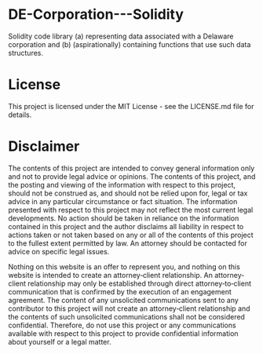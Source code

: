 # DE-Corporation---Solidity
Solidity code library (a) representing data associated with a Delaware corporation and (b) (aspirationally) containing functions that use such data structures.

# License
This project is licensed under the MIT License - see the LICENSE.md file for details.

# Disclaimer
The contents of this project are intended to convey general information only and not to provide legal advice or opinions. The contents of this project, and the posting and viewing of the information with respect to this project, should not be construed as, and should not be relied upon for, legal or tax advice in any particular circumstance or fact situation.  The information presented with respect to this project may not reflect the most current legal developments.  No action should be taken in reliance on the information contained in this project and the author disclaims all liability in respect to actions taken or not taken based on any or all of the contents of this project to the fullest extent permitted by law.  An attorney should be contacted for advice on specific legal issues.

Nothing on this website is an offer to represent you, and nothing on this website is intended to create an attorney‑client relationship. An attorney-client relationship may only be established through direct attorney‑to‑client communication that is confirmed by the execution of an engagement agreement.  The content of any unsolicited communications sent to any contributor to this project will not create an attorney‑client relationship and the contents of such unsolicited communications shall not be considered confidential.  Therefore, do not use this project or any communications available with respect to this project to provide confidential information about yourself or a legal matter.

